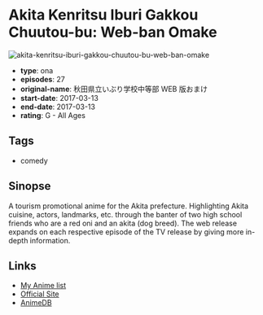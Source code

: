 # Akita Kenritsu Iburi Gakkou Chuutou-bu: Web-ban Omake

![akita-kenritsu-iburi-gakkou-chuutou-bu-web-ban-omake](https://cdn.myanimelist.net/images/anime/13/84868.jpg)

-   **type**: ona
-   **episodes**: 27
-   **original-name**: 秋田県立いぶり学校中等部 WEB 版おまけ
-   **start-date**: 2017-03-13
-   **end-date**: 2017-03-13
-   **rating**: G - All Ages

## Tags

-   comedy

## Sinopse

A tourism promotional anime for the Akita prefecture. Highlighting Akita cuisine, actors, landmarks, etc. through the banter of two high school friends who are a red oni and an akita (dog breed). The web release expands on each respective episode of the TV release by giving more in-depth information.

## Links

-   [My Anime list](https://myanimelist.net/anime/35227/Akita_Kenritsu_Iburi_Gakkou_Chuutou-bu__Web-ban_Omake)
-   [Official Site](http://www.iburigakkou.com/)
-   [AnimeDB](http://anidb.info/perl-bin/animedb.pl?show=anime&aid=13020)
